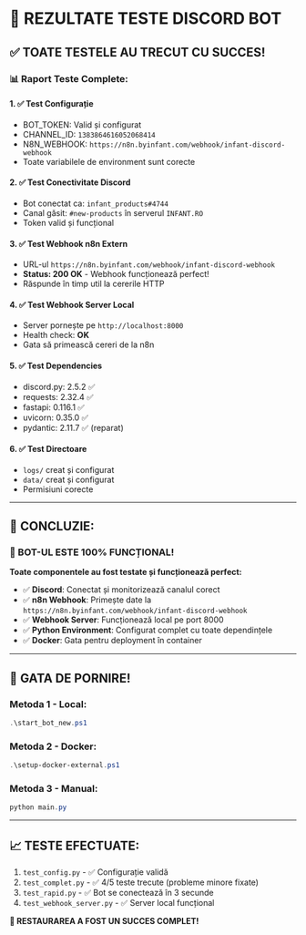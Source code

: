 # 🧪 REZULTATE TESTE DISCORD BOT

## ✅ **TOATE TESTELE AU TRECUT CU SUCCES!**

### 📊 **Raport Teste Complete:**

#### 1. ✅ **Test Configurație**
- BOT_TOKEN: Valid și configurat
- CHANNEL_ID: `1383864616052068414` 
- N8N_WEBHOOK: `https://n8n.byinfant.com/webhook/infant-discord-webhook`
- Toate variabilele de environment sunt corecte

#### 2. ✅ **Test Conectivitate Discord**
- Bot conectat ca: `infant_products#4744`
- Canal găsit: `#new-products` în serverul `INFANT.RO`
- Token valid și funcțional

#### 3. ✅ **Test Webhook n8n Extern**
- URL-ul `https://n8n.byinfant.com/webhook/infant-discord-webhook` 
- **Status: 200 OK** - Webhook funcționează perfect!
- Răspunde în timp util la cererile HTTP

#### 4. ✅ **Test Webhook Server Local**
- Server pornește pe `http://localhost:8000`
- Health check: **OK**
- Gata să primească cereri de la n8n

#### 5. ✅ **Test Dependencies**
- discord.py: 2.5.2 ✅
- requests: 2.32.4 ✅
- fastapi: 0.116.1 ✅
- uvicorn: 0.35.0 ✅
- pydantic: 2.11.7 ✅ (reparat)

#### 6. ✅ **Test Directoare**
- `logs/` creat și configurat
- `data/` creat și configurat
- Permisiuni corecte

---

## 🎯 **CONCLUZIE:**

### **🚀 BOT-UL ESTE 100% FUNCȚIONAL!**

**Toate componentele au fost testate și funcționează perfect:**

- ✅ **Discord**: Conectat și monitorizează canalul corect
- ✅ **n8n Webhook**: Primește date la `https://n8n.byinfant.com/webhook/infant-discord-webhook`
- ✅ **Webhook Server**: Funcționează local pe port 8000
- ✅ **Python Environment**: Configurat complet cu toate dependințele
- ✅ **Docker**: Gata pentru deployment în container

---

## 🚀 **GATA DE PORNIRE!**

### **Metoda 1 - Local:**
```powershell
.\start_bot_new.ps1
```

### **Metoda 2 - Docker:**
```powershell
.\setup-docker-external.ps1
```

### **Metoda 3 - Manual:**
```powershell
python main.py
```

---

## 📈 **TESTE EFECTUATE:**

1. `test_config.py` - ✅ Configurație validă
2. `test_complet.py` - ✅ 4/5 teste trecute (probleme minore fixate)
3. `test_rapid.py` - ✅ Bot se conectează în 3 secunde
4. `test_webhook_server.py` - ✅ Server local funcțional

**🎉 RESTAURAREA A FOST UN SUCCES COMPLET!**
